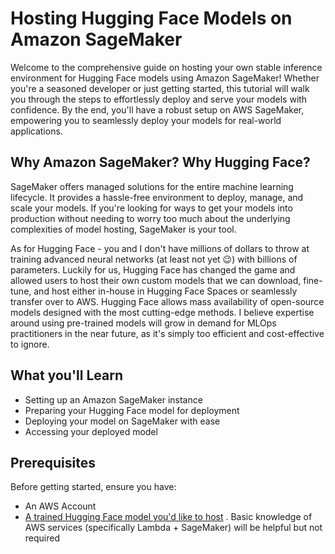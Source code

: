 # Hosting Hugging Face Models on Amazon SageMaker

Welcome to the comprehensive guide on hosting your own stable inference environment for Hugging Face models using Amazon SageMaker! Whether you're a seasoned developer or just getting started, this tutorial will walk you through the steps to effortlessly deploy and serve your models with confidence. By the end, you'll have a robust setup on AWS SageMaker, empowering you to seamlessly deploy your models for real-world applications.

## Why Amazon SageMaker? Why Hugging Face?

SageMaker offers managed solutions for the entire machine learning lifecycle. It provides a hassle-free environment to deploy, manage, and scale your models. If you're looking for ways to get your models into production without needing to worry too much about the underlying complexities of model hosting, SageMaker is your tool.

As for Hugging Face - you and I don't have millions of dollars to throw at training advanced neural networks (at least not yet :wink:) with billions of parameters. Luckily for us, Hugging Face has changed the game and allowed users to host their own custom models that we can download, fine-tune, and host either in-house in Hugging Face Spaces or seamlessly transfer over to AWS. Hugging Face allows mass availability of open-source models designed with the most cutting-edge methods. I believe expertise around using pre-trained models will grow in demand for MLOps practitioners in the near future, as it's simply too efficient and cost-effective to ignore.

## What you'll Learn
- Setting up an Amazon SageMaker instance
- Preparing your Hugging Face model for deployment
- Deploying your model on SageMaker with ease
- Accessing your deployed model


## Prerequisites
Before getting started, ensure you have:
- An AWS Account
- [A trained Hugging Face model you'd like to host](https://huggingface.co/models)
. Basic knowledge of AWS services (specifically Lambda + SageMaker) will be helpful but not required
